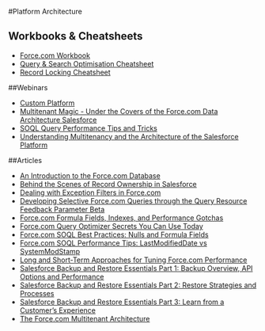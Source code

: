 #Platform Architecture

## Workbooks & Cheatsheets
* [Force.com Workbook](https://resources.docs.salesforce.com/sfdc/pdf/forcecom_workbook.pdf)
* [Query & Search Optimisation Cheatsheet](http://resources.docs.salesforce.com/194/0/en-us/sfdc/pdf/salesforce_query_search_optimization_developer_cheatsheet.pdf)
* [Record Locking Cheatsheet](http://resources.docs.salesforce.com/194/0/en-us/sfdc/pdf/record_locking_cheatsheet.pdf)

##Webinars

* [Custom Platform](http://dreamforce.vidyard.com/watch/Wzzbh7ebd1PgNRBllkwQ8g)
* [Multitenant Magic - Under the Covers of the Force.com Data Architecture
Salesforce](https://www.youtube.com/watch?v=9OtdYeCAZ1A)
* [SOQL Query Performance Tips and Tricks](https://www.youtube.com/watch?v=uyyXdEIieN4)
* [Understanding Multitenancy and the Architecture of the Salesforce Platform](https://www.youtube.com/watch?v=jeysYua6ENs)

##Articles
* [An Introduction to the Force.com Database](https://developer.salesforce.com/page/An_Introduction_to_Force_Database)
* [Behind the Scenes of Record Ownership in Salesforce](https://developer.salesforce.com/blogs/engineering/2013/10/behind-the-scenes-of-record-ownership-in-salesforce.html)
* [Dealing with Exception Filters in Force.com](https://developer.salesforce.com/blogs/engineering/2013/05/dealing-with-exception-filters-in-force-com.html)
* [Developing Selective Force.com Queries through the Query Resource Feedback Parameter Beta](https://developer.salesforce.com/page/Developing_Selective_Force.com_Queries_through_the_Query_Resource_Feedback_Parameter_Pilot)
* [Force.com Formula Fields, Indexes, and Performance Gotchas](https://developer.salesforce.com/blogs/engineering/2013/03/force-com-formula-fields-indexes-and-performance-gotchas.html)
* [Force.com Query Optimizer Secrets You Can Use Today](https://developer.salesforce.com/blogs/engineering/2013/12/force-com-query-optimizer-secrets-you-can-use-today.html)
* [Force.com SOQL Best Practices: Nulls and Formula Fields](https://developer.salesforce.com/blogs/engineering/2013/02/force-com-soql-best-practices-nulls-and-formula-fields.html)
* [Force.com SOQL Performance Tips: LastModifiedDate vs SystemModStamp](https://developer.salesforce.com/blogs/engineering/2014/11/force-com-soql-performance-tips-systemmodstamp-vs-lastmodifieddate-2.html)
* [Long and Short-Term Approaches for Tuning Force.com Performance](https://developer.salesforce.com/blogs/engineering/2013/03/long-and-short-term-approaches-for-tuning-force-com-performance.html)
* [Salesforce Backup and Restore Essentials Part 1: Backup Overview, API Options and Performance](https://developer.salesforce.com/page/Salesforce_Backup_and_Restore_Essentials_Part_1)
* [Salesforce Backup and Restore Essentials Part 2: Restore Strategies and Processes](https://developer.salesforce.com/page/Salesforce_Backup_and_Restore_Essentials_Part_2)
* [Salesforce Backup and Restore Essentials Part 3: Learn from a Customer’s Experience](https://developer.salesforce.com/blogs/engineering/2016/02/salesforce-backup-restore-essentials-part-3-learn-customers-experience.html)
* [The Force.com Multitenant Architecture](http://wiki.developerforce.com/page/Multi_Tenant_Architecture)
